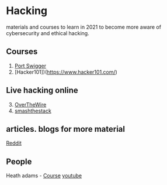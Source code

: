 # Hacking
materials and courses to learn in 2021 to become more aware of cybersecurity and ethical hacking.


## Courses

1. [Port Swigger](https://portswigger.net/web-security)
2. [Hacker101])(https://www.hacker101.com/)


## Live hacking online
3. [OverTheWire](https://overthewire.org/wargames/)
4. [smashthestack](http://smashthestack.org/wargames.html)



## articles. blogs for more material
[Reddit](https://www.reddit.com/r/HowToHack/comments/kmwq6u/so_you_want_to_be_a_hacker_2021_edition/)



## People

 Heath adams -  [Course](https://academy.tcm-sec.com/p/practical-ethical-hacking-the-complete-course) [youtube](https://www.youtube.com/channel/UC0ArlFuFYMpEewyRBzdLHiw)
 
 
